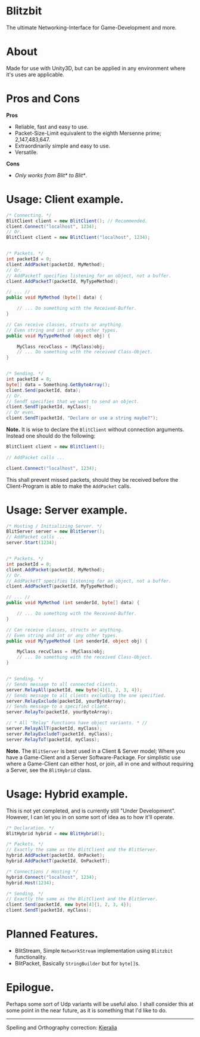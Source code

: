 # Blitzbit
The ultimate Networking-Interface for Game-Development and more.

# About
Made for use with Unity3D, but can be applied in any environment where it's uses are applicable.

# Pros and Cons
**Pros**
- Reliable, fast and easy to use.
- Packet-Size-Limit equivalent to the eighth Mersenne prime; 2,147,483,647.
- Extraordinarily simple and easy to use.
- Versatile.

**Cons**
- *Only works from Blit\* to Blit\**.

# Usage: Client example.

```cs
/* Connecting. */
BlitClient client = new BlitClient(); // Recommended.
client.Connect("localhost", 1234);
// Or.
BlitClient client = new BlitClient("localhost", 1234);


/* Packets. */
int packetId = 0;
client.AddPacket(packetId, MyMethod);
// Or.
// AddPacketT specifies listening for an object, not a buffer.
client.AddPacketT(packetId, MyTypeMethod);

// ... //
public void MyMethod (byte[] data) {

    // ... Do something with the Received-Buffer.
}

// Can receive classes, structs or anything.
// Even string and int or any other types.
public void MyTypeMethod (object obj) {

    MyClass recvClass = (MyClass)obj;
    // ... Do something with the received Class-Object.
}


/* Sending. */
int packetId = 0;
byte[] data = Something.GetByteArray();
client.Send(packetId, data);
// Or.
// SendT specifies that we want to send an object.
client.SendT(packetId, myClass);
// Or even.
client.SendT(packetId, "Declare or use a string maybe?");
```

**Note.**
It is wise to declare the `BlitClient` without connection arguments.
Instead one should do the following:

```cs
BlitClient client = new BlitClient();

// AddPacket calls ...

client.Connect("localhost", 1234);
```

This shall prevent missed packets, should they be received before the Client-Program is able to make the `AddPacket` calls.

# Usage: Server example.

```cs
/* Hosting / Initializing Server. */
BlitServer server = new BlitServer();
// AddPacket calls ...
server.Start(1234);


/* Packets. */
int packetId = 0;
client.AddPacket(packetId, MyMethod);
// Or.
// AddPacketT specifies listening for an object, not a buffer.
client.AddPacketT(packetId, MyTypeMethod);

// ... //
public void MyMethod (int senderId, byte[] data) {

    // ... Do something with the Received-Buffer.
}

// Can receive classes, structs or anything.
// Even string and int or any other types.
public void MyTypeMethod (int senderId, object obj) {

    MyClass recvClass = (MyClass)obj;
    // ... Do something with the received Class-Object.
}


/* Sending. */
// Sends message to all connected clients.
server.RelayAll(packetId, new byte[4]{1, 2, 3, 4});
// Sends message to all clients excluding the one specified.
server.RelayExclude(packetId, yourByteArray);
// Sends message to a specified client.
server.RelayTo(packetId, yourByteArray);

// * All "Relay" Functions have object variants. * //
server.RelayAllT(packetId, myClass);
server.RelayExcludeT(packetId, myClass);
server.RelayToT(packetId, myClass);
```

**Note.**
The `BlitServer` is best used in a Client & Server model; Where you have a Game-Client and a Server Software-Package.
For simplistic use where a Game-Client can either host, or join, all in one and without requiring a Server, see the `BlitHybrid` class.

# Usage: Hybrid example.

This is not yet completed, and is currently still "Under Development".
However, I can let you in on some sort of idea as to how it'll operate.

```cs
/* Declaration. */
BlitHybrid hybrid = new BlitHybrid();

/* Packets. */
// Exactly the same as the BlitClient and the BlitServer.
hybrid.AddPacket(packetId, OnPacket);
hybrid.AddPacketT(packetId, OnPacketT);

/* Connections / Hosting */
hybrid.Connect("localhost", 1234);
hybrid.Host(1234);

/* Sending. */
// Exactly the same as the BlitClient and the BlitServer.
client.Send(packetId, new byte[4]{1, 2, 3, 4});
client.SendT(packetId, myClass);
```

# Planned Features.

- BlitStream, Simple `NetworkStream` implementation using `Blitzbit` functionality.
- BlitPacket, Basically `StringBuilder` but for `byte[]`s.

# Epilogue.

Perhaps some sort of Udp variants will be useful also.
I shall consider this at some point in the near future, as it is something that I'd like to do.

---

Spelling and Orthography correction: [Kieralia](https://github.com/kieralia)
